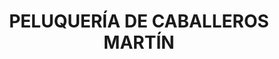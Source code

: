 ---
title: "PELUQUERÍA DE CABALLEROS MARTÍN"
url: /peal-de-becerro/peluqueria-de-caballeros-martin/
shop: Friseur
---